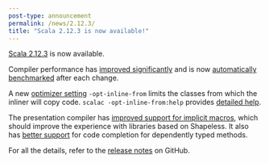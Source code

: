 ```yaml
---
post-type: announcement
permalink: /news/2.12.3/
title: "Scala 2.12.3 is now available!"
---
```

[Scala 2.12.3](https://github.com/scala/scala/releases/tag/v2.12.3) is now available.

Compiler performance has [improved significantly](https://developer.lightbend.com/blog/2017-06-12-faster-scala-compiler/) and is now [automatically benchmarked](https://scala-ci.typesafe.com/grafana/) after each change.

A new [optimizer setting](https://github.com/scala/scala/pull/5964) `-opt-inline-from` limits the classes from which the inliner will copy code. `scalac -opt-inline-from:help` provides [detailed help](https://gist.github.com/retronym/29932ea76712ff374d1363c9eda6eabe).

The presentation compiler has [improved support for implicit macros](https://github.com/scala/scala/pull/5929), which should improve the experience with libraries based on Shapeless. It also has [better support](https://github.com/scala/scala/pull/5927) for code completion for dependently typed methods.

For all the details, refer to the [release notes](https://github.com/scala/scala/releases/tag/v2.12.3) on GitHub.
